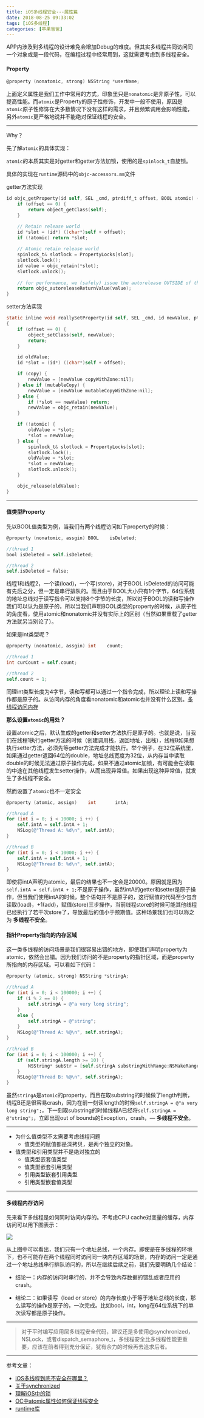 ```yaml
---
title: iOS多线程安全---属性篇
date: 2018-08-25 09:33:02
tags: [iOS多线程]
categories: [苹果爸爸]
---
```


APP内涉及到多线程的设计难免会增加Debug的难度。但其实多线程共同访问同一个对象或是一段代码，在编程过程中经常用到，这就需要考虑到多线程安全。

#### Property

``` objectivec
@property (nonatomic, strong) NSString *userName;
```

上面定义属性是我们工作中常用的方式，印象里只是`nonatomic`是非原子性，可以提高性能。而`atomic`是Property的原子性修饰，开发中一般不使用，原因是`atomic`原子性修饰在大多数情况下没有这样的需求，并且频繁调用会影响性能，另外`atomic`更严格地说并不能绝对保证线程的安全。

<!--more-->

---- 
Why？

先了解`atomic`的具体实现：

`atomic`的本质其实是对getter和getter方法加锁，使用的是`spinlock_t`自旋锁。

具体的实现在`runtime`源码中的`objc-accessors.mm`文件

getter方法实现

``` objectivec
id objc_getProperty(id self, SEL _cmd, ptrdiff_t offset, BOOL atomic) {
    if (offset == 0) {
        return object_getClass(self);
    }

    // Retain release world
    id *slot = (id*) ((char*)self + offset);
    if (!atomic) return *slot;
        
    // Atomic retain release world
    spinlock_t& slotlock = PropertyLocks[slot];
    slotlock.lock();
    id value = objc_retain(*slot);
    slotlock.unlock();
    
    // for performance, we (safely) issue the autorelease OUTSIDE of the spinlock.
    return objc_autoreleaseReturnValue(value);
}
```

setter方法实现

``` objectivec
static inline void reallySetProperty(id self, SEL _cmd, id newValue, ptrdiff_t offset, bool atomic, bool copy, bool mutableCopy)
{
    if (offset == 0) {
        object_setClass(self, newValue);
        return;
    }

    id oldValue;
    id *slot = (id*) ((char*)self + offset);

    if (copy) {
        newValue = [newValue copyWithZone:nil];
    } else if (mutableCopy) {
        newValue = [newValue mutableCopyWithZone:nil];
    } else {
        if (*slot == newValue) return;
        newValue = objc_retain(newValue);
    }

    if (!atomic) {
        oldValue = *slot;
        *slot = newValue;
    } else {
        spinlock_t& slotlock = PropertyLocks[slot];
        slotlock.lock();
        oldValue = *slot;
        *slot = newValue;        
        slotlock.unlock();
    }

    objc_release(oldValue);
}

```


---

#### 值类型Property
先以BOOL值类型为例，当我们有两个线程访问如下property的时候：

``` objectivec
@property (nonatomic, assgin) BOOL    isDeleted;

//thread 1
bool isDeleted = self.isDeleted;

//thread 2
self.isDeleted = false;
```

线程1和线程2，一个读(load)，一个写(store)，对于BOOL isDeleted的访问可能有先后之分，但一定是串行排队的。而且由于BOOL大小只有1个字节，64位系统的地址总线对于读写指令可以支持8个字节的长度，所以对于BOOL的读和写操作我们可以认为是原子的，所以当我们声明BOOL类型的property的时候，从原子性的角度看，使用atomic和nonatomic并没有实际上的区别（当然如果重载了getter方法就另当别论了）。

如果是int类型呢？

``` objectivec
@property (nonatomic, assgin) int    count;

//thread 1
int curCount = self.count;

//thread 2
self.count = 1;
```

同理int类型长度为4字节，读和写都可以通过一个指令完成，所以理论上读和写操作都是原子的。从访问内存的角度看nonatomic和atomic也并没有什么区别。[多线程访问内存](#memory)

__那么设置`atomic`的用处？__

设置atomic之后，默认生成的getter和setter方法执行是原子的。也就是说，当我们在线程1执行getter方法的时候（创建调用栈，返回地址，出栈），线程B如果想执行setter方法，必须先等getter方法完成才能执行。举个例子，在32位系统里，如果通过getter返回64位的double，地址总线宽度为32位，从内存当中读取double的时候无法通过原子操作完成，如果不通过atomic加锁，有可能会在读取的中途在其他线程发生setter操作，从而出现异常值。如果出现这种异常值，就发生了多线程不安全。

然而设置了`atomic`也不一定安全

``` objectivec
@property (atomic, assign)    int       intA;

//thread A
for (int i = 0; i < 10000; i ++) {
    self.intA = self.intA + 1;
    NSLog(@"Thread A: %d\n", self.intA);
}

//thread B
for (int i = 0; i < 10000; i ++) {
    self.intA = self.intA + 1;
    NSLog(@"Thread B: %d\n", self.intA);
}
```

即使将intA声明为atomic，最后的结果也不一定会是20000。原因就是因为`self.intA = self.intA + 1;`不是原子操作，虽然intA的getter和setter是原子操作，但当我们使用intA的时候，整个语句并不是原子的，这行赋值的代码至少包含读取(load)，+1(add)，赋值(store)三步操作，当前线程store的时候可能其他线程已经执行了若干次store了，导致最后的值小于预期值。这种场景我们也可以称之为 __多线程不安全__。

#### 指针Property指向的内存区域
这一类多线程的访问场景是我们很容易出错的地方，即使我们声明property为atomic，依然会出错。因为我们访问的不是property的指针区域，而是property所指向的内存区域。可以看如下代码：

``` objectivec
@property (atomic, strong) NSString *stringA;

//thread A
for (int i = 0; i < 100000; i ++) {
    if (i % 2 == 0) {
        self.stringA = @"a very long string";
    }
    else {
        self.stringA = @"string";
    }
    NSLog(@"Thread A: %@\n", self.stringA);
}

//thread B
for (int i = 0; i < 100000; i ++) {
    if (self.stringA.length >= 10) {
        NSString* subStr = [self.stringA substringWithRange:NSMakeRange(0, 10)];
    }
    NSLog(@"Thread B: %@\n", self.stringA);
}
```

虽然`stringA`是`atomic`的property，而且在取substring的时候做了length判断，线程B还是很容易crash，因为在前一刻读length的时候`self.stringA = @"a very long string";`，下一刻取substring的时候线程A已经将`self.stringA = @"string";`，立即出现out of bounds的Exception，crash，— __多线程不安全__。


----

* 为什么值类型不太需要考虑线程问题
    * 值类型的赋值都是深拷贝，是两个独立的对象。
* 值类型和引用类型并不是绝对独立的
    * 值类型嵌套值类型
    * 值类型嵌套引用类型
    * 引用类型嵌套引用类型
    * 引用类型嵌套值类型


---

#### <span id=memory>多线程内存访问</span>

先来看下多线程是如何同时访问内存的。不考虑CPU cache对变量的缓存，内存访问可以用下图表示：

![](http://www.mrpeak.cn/images/safe02.png)


从上图中可以看出，我们只有一个地址总线，一个内存。即使是在多线程的环境下，也不可能存在两个线程同时访问同一块内存区域的场景，内存的访问一定是通过一个地址总线串行排队访问的，所以在继续后续之前，我们先要明确几个结论：

* 结论一：内存的访问时串行的，并不会导致内存数据的错乱或者应用的crash。

* 结论二：如果读写（load or store）的内存长度小于等于地址总线的长度，那么读写的操作是原子的，一次完成。比如bool，int，long在64位系统下的单次读写都是原子操作。

---
>对于平时编写应用层多线程安全代码，建议还是多使用@synchronized，NSLock，或者dispatch_semaphore_t，多线程安全比多线程性能更重要，应该在前者得到充分保证，犹有余力的时候再去追求后者。

---

参考文章：

* [iOS多线程到底不安全在哪里？](http://mrpeak.cn/blog/ios-thread-safety/)
* [关于synchronized](http://yulingtianxia.com/blog/2015/11/01/More-than-you-want-to-know-about-synchronized/)
* [理解iOS中的锁](https://bestswifter.com/ios-lock/)
* [OC中atomic属性如何保证线程安全](https://www.jianshu.com/p/574f2223ccb0)
* [runtime库](https://opensource.apple.com/)